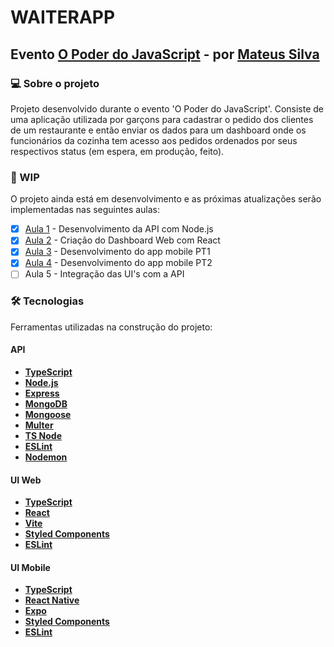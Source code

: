 # WAITERAPP

## Evento [O Poder do JavaScript](https://opoderdojs.jstack.com.br/aulas/aula-1) - por [Mateus Silva](https://github.com/maateusilva)

### 💻 Sobre o projeto

Projeto desenvolvido durante o evento 'O Poder do JavaScript'. Consiste de uma aplicação utilizada por garçons para cadastrar o pedido dos clientes de um restaurante e então enviar os dados para um dashboard onde os funcionários da cozinha tem acesso aos pedidos ordenados por seus respectivos status (em espera, em produção, feito).

### 🚧 WIP

O projeto ainda está em desenvolvimento e as próximas atualizações serão implementadas nas seguintes aulas:

- [x] [Aula 1](https://youtu.be/rNMEb9WvpEw) - Desenvolvimento da API com Node.js
- [x] [Aula 2](https://youtu.be/XDqicewJzPg) - Criação do Dashboard Web com React
- [x] [Aula 3](https://youtu.be/oGLABVN7h6g) - Desenvolvimento do app mobile PT1
- [x] [Aula 4](https://youtu.be/BUHgL8lkJWk) - Desenvolvimento do app mobile PT2
- [ ] Aula 5 - Integração das UI's com a API

### 🛠 Tecnologias

Ferramentas utilizadas na construção do projeto:

#### **API** 
- **[TypeScript](https://www.typescriptlang.org)**
- **[Node.js](https://nodejs.org/)**
- **[Express](https://expressjs.com/)**
- **[MongoDB](https://www.mongodb.com/)**
- **[Mongoose](https://mongoosejs.com)**
- **[Multer](https://github.com/expressjs/multer)**
- **[TS Node](https://typestrong.org/ts-node/)**
- **[ESLint](https://eslint.org/)**
- **[Nodemon](https://nodemon.io/)**
  
#### **UI Web**
- **[TypeScript](https://www.typescriptlang.org)**
- **[React](https://reactjs.org/)**
- **[Vite](https://vitejs.dev/)**
- **[Styled Components](https://styled-components.com/)**
- **[ESLint](https://eslint.org/)**

#### **UI Mobile**
- **[TypeScript](https://www.typescriptlang.org)**
- **[React Native](https://reactnative.dev/)**
- **[Expo](https://expo.dev/)**
- **[Styled Components](https://styled-components.com/)**
- **[ESLint](https://eslint.org/)**
